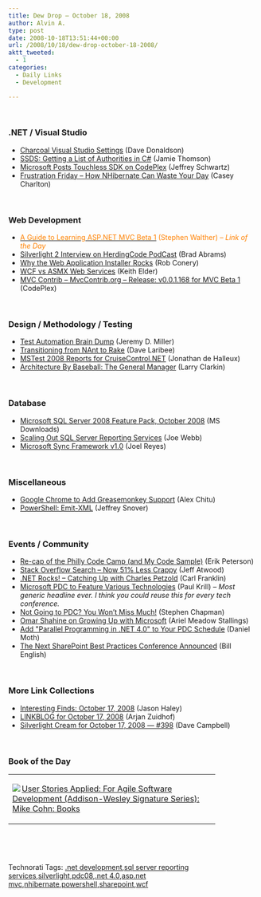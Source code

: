 ```yaml
---
title: Dew Drop – October 18, 2008
author: Alvin A.
type: post
date: 2008-10-18T13:51:44+00:00
url: /2008/10/18/dew-drop-october-18-2008/
aktt_tweeted:
  - 1
categories:
  - Daily Links
  - Development

---
```

&#160;

### .NET / Visual Studio

  * <a target="_blank" href="http://arcware.net/charcoal-visual-studio-settings/">Charcoal Visual Studio Settings</a> (Dave Donaldson)
  * <a target="_blank" href="http://blogs.conchango.com/jamiethomson/archive/2008/10/17/ssds-getting-a-list-of-authorities-in-c.aspx">SSDS: Getting a List of Authorities in C#</a> (Jamie Thomson)
  * <a target="_blank" href="http://visualstudiomagazine.com/news/article.aspx?editorialsid=10303">Microsoft Posts Touchless SDK on CodePlex</a> (Jeffrey Schwartz)
  * <a target="_blank" href="http://devlicio.us/blogs/casey/archive/2008/10/17/frustration-friday-how-nhibernate-can-waste-your-day.aspx">Frustration Friday &#8211; How NHibernate Can Waste Your Day</a> (Casey Charlton)

&#160;

### Web Development

  * <a target="_blank" href="http://weblogs.asp.net/stephenwalther/archive/2008/10/17/a-guide-to-learning-asp-net-mvc-beta-1.aspx"><font color="#ff8000">A Guide to Learning ASP.NET MVC Beta 1</font></a> <font color="#ff8000">(Stephen Walther)<em> – Link of the Day</em></font>
  * <a target="_blank" href="http://blogs.msdn.com/brada/archive/2008/10/17/silverlight-2-interview-on-herdingcode-podcast.aspx">Silverlight 2 Interview on HerdingCode PodCast</a> (Brad Abrams)
  * <a target="_blank" href="http://blog.wekeroad.com/blog/why-the-web-application-installer-rocks/">Why the Web Application Installer Rocks</a> (Rob Conery)
  * <a target="_blank" href="http://keithelder.net/blog/archive/2008/10/17/WCF-vs-ASMX-WebServices.aspx">WCF vs ASMX Web Services</a> (Keith Elder)
  * <a target="_blank" href="http://www.codeplex.com/MVCContrib/Release/ProjectReleases.aspx?ReleaseId=18513">MVC Contrib &#8211; MvcContrib.org &#8211; Release: v0.0.1.168 for MVC Beta 1</a> (CodePlex)

&#160;

### Design / Methodology / Testing

  * <a target="_blank" href="http://codebetter.com/blogs/jeremy.miller/archive/2008/10/17/test-automation-brain-dump.aspx">Test Automation Brain Dump</a> (Jeremy D. Miller)
  * <a target="_blank" href="http://codebetter.com/blogs/david_laribee/archive/2008/10/17/transitioning-from-nant-to-rake.aspx">Transitioning from NAnt to Rake</a> (Dave Laribee)
  * <a target="_blank" href="http://blog.dotnetwiki.org/MSTest2008ReportsForCruiseControlNET.aspx">MSTest 2008 Reports for CruiseControl.NET</a> (Jonathan de Halleux)
  * <a target="_blank" href="http://eraserandcrowbar.com/2008/10/17/ArchitectureByBaseballTheGeneralManager.aspx">Architecture By Baseball: The General Manager</a> (Larry Clarkin)

&#160;

### Database

  * <a target="_blank" href="http://www.microsoft.com/downloads/details.aspx?familyid=228de03f-3b5a-428a-923f-58a033d316e1&displaylang=en&tm">Microsoft SQL Server 2008 Feature Pack, October 2008</a> (MS Downloads)
  * <a target="_blank" href="http://weblogs.sqlteam.com/joew/archive/2008/10/18/60736.aspx">Scaling Out SQL Server Reporting Services</a> (Joe Webb)
  * <a target="_blank" href="http://blogs.msdn.com/publicsector/archive/2008/10/17/microsoft-sync-framework-v1-0.aspx">Microsoft Sync Framework v1.0</a> (Joel Reyes)

&#160;

### Miscellaneous

  * <a target="_blank" href="http://googlesystem.blogspot.com/2008/10/google-chrome-to-add-greasemonkey.html">Google Chrome to Add Greasemonkey Support</a> (Alex Chitu)
  * <a target="_blank" href="http://blogs.msdn.com/powershell/archive/2008/10/18/emit-xml.aspx">PowerShell: Emit-XML</a> (Jeffrey Snover)

&#160;

### Events / Community

  * <a target="_blank" href="http://erikbase.blogspot.com/2008/10/re-cap-of-philly-code-camp-and-my-code.html">Re-cap of the Philly Code Camp (and My Code Sample)</a> (Erik Peterson)
  * <a target="_blank" href="http://blog.stackoverflow.com/2008/10/stack-overflow-search-now-51-less-crappy/">Stack Overflow Search &#8211; Now 51% Less Crappy</a> (Jeff Atwood)
  * <a target="_blank" href="http://www.microsoft.com/downloads/details.aspx?familyid=d6ecd1a0-7f12-4231-a1b3-35d402e42bd7&displaylang=en&tm">.NET Rocks! &#8211; Catching Up with Charles Petzold</a> (Carl Franklin)
  * <a target="_blank" href="http://www.infoworld.com/article/08/10/17/Microsoft-PDC-to-feature-various-technologies_1.html?source=rss&url=http://www.infoworld.com/article/08/10/17/Microsoft-PDC-to-feature-various-technologies_1.html">Microsoft PDC to Feature Various Technologies</a> (Paul Krill) _– Most generic headline ever. I think you could reuse this for every tech conference._
  * <a target="_blank" href="http://uxevangelist-pdc2008.blogspot.com/2008/10/not-going-to-pdc-you-wont-miss-much.html">Not Going to PDC? You Won&#8217;t Miss Much!</a> (Stephen Chapman)
  * <a target="_blank" href="http://www.microspotting.com/2008/10/omar-shahine">Omar Shahine on Growing Up with Microsoft</a> (Ariel Meadow Stallings)
  * <a target="_blank" href="http://www.danielmoth.com/Blog/2008/10/add-parallel-programming-in-net-40-to.html">Add "Parallel Programming in .NET 4.0" to Your PDC Schedule</a> (Daniel Moth)
  * <a target="_blank" href="http://admincompanion.mindsharp.com/BillBlog/Lists/Posts/Post.aspx?List=2d22afa2-592b-471a-9cd1-4e8de8a2abc0&ID=112">The Next SharePoint Best Practices Conference Announced</a> (Bill English)

&#160;

### More Link Collections

  * <a target="_blank" href="http://jasonhaley.com/blog/archive/2008/10/17/142389.aspx">Interesting Finds: October 17, 2008</a> (Jason Haley)
  * <a target="_blank" href="http://www.arjansworld.com/2008/10/17/linkblog-for-october-17-2008/">LINKBLOG for October 17, 2008</a> (Arjan Zuidhof)
  * <a target="_blank" href="http://geekswithblogs.net/WynApseTechnicalMusings/archive/2008/10/17/125910.aspx">Silverlight Cream for October 17, 2008 &#8212; #398</a> (Dave Campbell)

&#160;

### Book of the Day

<div style="padding-bottom: 0px; margin: 0px; padding-left: 0px; padding-right: 0px; display: inline; float: none; padding-top: 0px" id="scid:7dc1bd33-94bd-46fd-a20b-0131235bcd47:cc20f513-4932-474c-95c7-bd71a0f23549" class="wlWriterEditableSmartContent">
  <table cellspacing="0" cellpadding="2" width="400" border="0" unselectable="on">
    <tr>
      <td valign="top" width="400">
        <p>
          <a title="User Stories Applied: For Agile Software Development (Addison-Wesley Signature Series): Mike Cohn: Books" href="http://www.amazon.com/exec/obidos/ASIN/0321205685/alvinashcraft-20"><img data-recalc-dims="1" decoding="async" src="https://i0.wp.com/images.amazon.com/images/P/0321205685.01.MZZZZZZZ.jpg?w=660" border="0" align="left" style="float:left" />User Stories Applied: For Agile Software Development (Addison-Wesley Signature Series): Mike Cohn: Books</a>
        </p>
      </td>
    </tr>
  </table>
</div>

&#160;

<div style="padding-bottom: 0px; margin: 0px; padding-left: 0px; padding-right: 0px; display: inline; float: none; padding-top: 0px" id="scid:C16BAC14-9A3D-4c50-9394-FBFEF7A93539:8095536a-947e-4638-be89-04be0af95731" class="wlWriterEditableSmartContent">
  <!--dotnetkickit-->
</div>

&#160;

<div style="padding-bottom: 0px; margin: 0px; padding-left: 0px; padding-right: 0px; display: inline; float: none; padding-top: 0px" id="scid:0767317B-992E-4b12-91E0-4F059A8CECA8:f6206201-b3b3-4d66-ab6b-06e798e9232f" class="wlWriterEditableSmartContent">
  Technorati Tags: <a href="http://technorati.com/tags/.net+development" rel="tag">.net development</a>,<a href="http://technorati.com/tags/sql+server+reporting+services" rel="tag">sql server reporting services</a>,<a href="http://technorati.com/tags/silverlight" rel="tag">silverlight</a>,<a href="http://technorati.com/tags/pdc08" rel="tag">pdc08</a>,<a href="http://technorati.com/tags/.net+4.0" rel="tag">.net 4.0</a>,<a href="http://technorati.com/tags/asp.net+mvc" rel="tag">asp.net mvc</a>,<a href="http://technorati.com/tags/nhibernate" rel="tag">nhibernate</a>,<a href="http://technorati.com/tags/powershell" rel="tag">powershell</a>,<a href="http://technorati.com/tags/sharepoint" rel="tag">sharepoint</a>,<a href="http://technorati.com/tags/wcf" rel="tag">wcf</a>
</div>